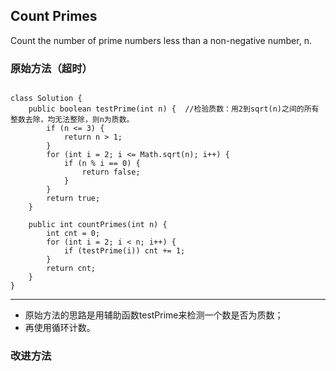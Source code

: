 ## Count Primes
Count the number of prime numbers less than a non-negative number, n.

### 原始方法（超时）
<pre><code>
class Solution {
    public boolean testPrime(int n) {  //检验质数：用2到sqrt(n)之间的所有整数去除，均无法整除，则n为质数。
        if (n <= 3) {
            return n > 1;
        }
        for (int i = 2; i <= Math.sqrt(n); i++) {
            if (n % i == 0) {
                return false;
            }     
        }
        return true;
    }
    
    public int countPrimes(int n) {
        int cnt = 0;
        for (int i = 2; i < n; i++) {
            if (testPrime(i)) cnt += 1;
        }
        return cnt;
    }
}
</code></pre>

***
* 原始方法的思路是用辅助函数testPrime来检测一个数是否为质数；
* 再使用循环计数。

### 改进方法
